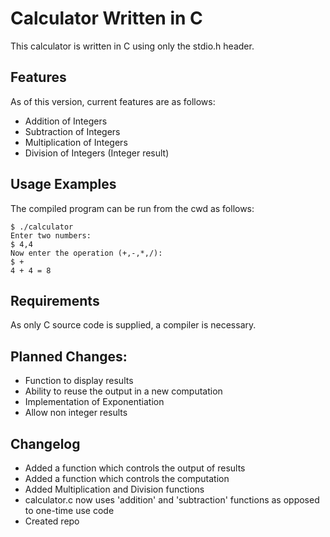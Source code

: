 # Calculator Written in C 

This calculator is written in C using only the stdio.h header.

## Features

As of this version, current features are as follows:

- Addition of Integers
- Subtraction of Integers
- Multiplication of Integers
- Division of Integers (Integer result)


## Usage Examples

The compiled program can be run from the cwd as follows:

```
$ ./calculator 
Enter two numbers:
$ 4,4
Now enter the operation (+,-,*,/): 
$ +
4 + 4 = 8
```



## Requirements

As only C source code is supplied, a compiler is necessary.

## Planned Changes:
- Function to display results
- Ability to reuse the output in a new computation
- Implementation of Exponentiation
- Allow non integer results

## Changelog
- Added a function which controls the output of results
- Added a function which controls the computation
- Added Multiplication and Division functions
- calculator.c now uses 'addition' and 'subtraction' functions as opposed to one-time use code
- Created repo



